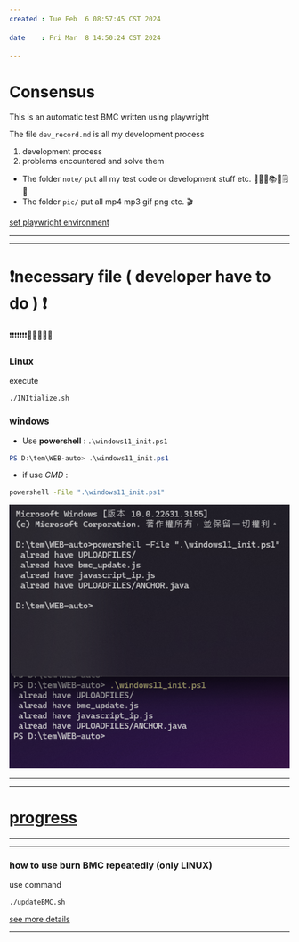 ```yaml
---
created : Tue Feb  6 08:57:45 CST 2024

date    : Fri Mar  8 14:50:24 CST 2024

---
```

# Consensus
This is an automatic test BMC written using playwright

The file `dev_record.md` is all my development process
1. development process
2. problems encountered and solve them

+ The folder `note/` put all my test code or development stuff etc.  📜📄📑📚🧾🗒️📝
+ The folder `pic/` put all mp4 mp3 gif png etc. 🎬

[set playwright environment](http://sd20-server.aewin.com:3000/_67u42-XQvisBUMef1VGeQ)

---
---
# ❗necessary file ( developer  have to do ) ❗
❗❗❗❗❗❗❗🧬🧬🧬🧬🧬
### Linux
execute 
```bash
./INItialize.sh
```

### windows
+ Use **powershell** : `.\windows11_init.ps1`
```powershell
PS D:\tem\WEB-auto> .\windows11_init.ps1
```
+ if use *CMD* : 
```cmd
powershell -File ".\windows11_init.ps1"
```
![powershellorcmd](./pic/REAMD_powershell_cmd.png)

---
---
# [progress](./agenda.md)

---
---
###  how to use burn BMC repeatedly (only LINUX)
use command
```bash
./updateBMC.sh
```
[see more details](http://sd20-server.aewin.com:3000/7d_073JjTEiIFLKFqkMNsw)

---
